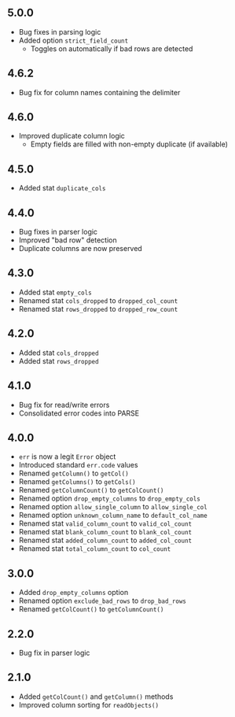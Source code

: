 ## 5.0.0
- Bug fixes in parsing logic
- Added option `strict_field_count`
  - Toggles on automatically if bad rows are detected

## 4.6.2
- Bug fix for column names containing the delimiter

## 4.6.0
- Improved duplicate column logic
  - Empty fields are filled with non-empty duplicate (if available)

## 4.5.0
- Added stat `duplicate_cols`

## 4.4.0
- Bug fixes in parser logic
- Improved "bad row" detection
- Duplicate columns are now preserved

## 4.3.0
- Added stat `empty_cols`
- Renamed stat `cols_dropped` to `dropped_col_count`
- Renamed stat `rows_dropped` to `dropped_row_count`

## 4.2.0
- Added stat `cols_dropped`
- Added stat `rows_dropped`

## 4.1.0
- Bug fix for read/write errors
- Consolidated error codes into PARSE

## 4.0.0
- `err` is now a legit `Error` object
- Introduced standard `err.code` values
- Renamed `getColumn()` to `getCol()`
- Renamed `getColumns()` to `getCols()`
- Renamed `getColumnCount()` to `getColCount()`
- Renamed option `drop_empty_columns` to `drop_empty_cols`
- Renamed option `allow_single_column` to `allow_single_col`
- Renamed option `unknown_column_name` to `default_col_name`
- Renamed stat `valid_column_count` to `valid_col_count`
- Renamed stat `blank_column_count` to `blank_col_count`
- Renamed stat `added_column_count` to `added_col_count`
- Renamed stat `total_column_count` to `col_count`

## 3.0.0
- Added `drop_empty_columns` option
- Renamed option `exclude_bad_rows` to `drop_bad_rows`
- Renamed `getColCount()` to `getColumnCount()`

## 2.2.0
- Bug fix in parser logic

## 2.1.0
- Added `getColCount()` and `getColumn()` methods
- Improved column sorting for `readObjects()`